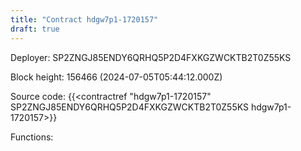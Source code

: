 ```yaml
---
title: "Contract hdgw7p1-1720157"
draft: true
---
```

Deployer: SP2ZNGJ85ENDY6QRHQ5P2D4FXKGZWCKTB2T0Z55KS


 



Block height: 156466 (2024-07-05T05:44:12.000Z)

Source code: {{<contractref "hdgw7p1-1720157" SP2ZNGJ85ENDY6QRHQ5P2D4FXKGZWCKTB2T0Z55KS hdgw7p1-1720157>}}

Functions:


